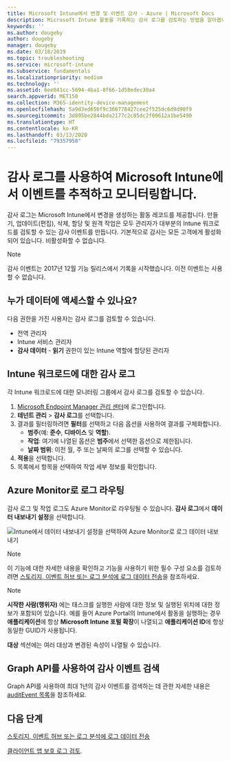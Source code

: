 ```yaml
---
title: Microsoft Intune에서 변경 및 이벤트 감사 - Azure | Microsoft Docs
description: Microsoft Intune 활동을 기록하는 감사 로그를 검토하는 방법을 알아봅니다.
keywords: ''
ms.author: dougeby
author: dougeby
manager: dougeby
ms.date: 03/18/2019
ms.topic: troubleshooting
ms.service: microsoft-intune
ms.subservice: fundamentals
ms.localizationpriority: medium
ms.technology: ''
ms.assetid: 6ee841cc-5694-4ba1-8f66-1d58edec30a4
search.appverid: MET150
ms.collection: M365-identity-device-management
ms.openlocfilehash: 5a9d3ed650f9c366778427cee2f525dc6d9d90f9
ms.sourcegitcommit: 3d895be2844bda2177c2c85dc2f09612a1be5490
ms.translationtype: HT
ms.contentlocale: ko-KR
ms.lasthandoff: 03/13/2020
ms.locfileid: "79357950"
---
```

# <a name="use-audit-logs-to-track-and-monitor-events-in-microsoft-intune"></a>감사 로그를 사용하여 Microsoft Intune에서 이벤트를 추적하고 모니터링합니다.

감사 로그는 Microsoft Intune에서 변경을 생성하는 활동 레코드를 제공합니다. 만들기, 업데이트(편집), 삭제, 할당 및 원격 작업은 모두 관리자가 대부분의 Intune 워크로드를 검토할 수 있는 감사 이벤트를 만듭니다. 기본적으로 감사는 모든 고객에게 활성화되어 있습니다. 비활성화할 수 없습니다.

> [!NOTE]
> 감사 이벤트는 2017년 12월 기능 릴리스에서 기록을 시작했습니다. 이전 이벤트는 사용할 수 없습니다.

## <a name="who-can-access-the-data"></a>누가 데이터에 액세스할 수 있나요?

다음 권한을 가진 사용자는 감사 로그를 검토할 수 있습니다.

- 전역 관리자
- Intune 서비스 관리자
- **감사 데이터** - **읽기** 권한이 있는 Intune 역할에 할당된 관리자

## <a name="audit-logs-for-intune-workloads"></a>Intune 워크로드에 대한 감사 로그

각 Intune 워크로드에 대한 모니터링 그룹에서 감사 로그를 검토할 수 있습니다.

1. [Microsoft Endpoint Manager 관리 센터](https://go.microsoft.com/fwlink/?linkid=2109431)에 로그인합니다.
2. **테넌트 관리** > **감사 로그**를 선택합니다.
3. 결과를 필터링하려면 **필터**를 선택하고 다음 옵션을 사용하여 결과를 구체화합니다.
    - **범주**(예: **준수**, **디바이스** 및 **역할**).
    - **작업**: 여기에 나열된 옵션은 **범주**에서 선택한 옵션으로 제한됩니다.
    - **날짜 범위**: 이전 월, 주 또는 날짜의 로그를 선택할 수 있습니다.
4. **적용**을 선택합니다.
4. 목록에서 항목을 선택하여 작업 세부 정보를 확인합니다.

## <a name="route-logs-to-azure-monitor"></a>Azure Monitor로 로그 라우팅

감사 로그 및 작업 로그도 Azure Monitor로 라우팅될 수 있습니다. **감사 로그**에서 **데이터 내보내기 설정**을 선택합니다.

![Intune에서 데이터 내보내기 설정을 선택하여 Azure Monitor로 로그 데이터 내보내기](./media/monitor-audit-logs/audit-logs-export-data-settings.png)

> [!NOTE]
> 이 기능에 대한 자세한 내용을 확인하고 기능을 사용하기 위한 필수 구성 요소를 검토하려면 [스토리지, 이벤트 허브 또는 로그 분석에 로그 데이터 전송](review-logs-using-azure-monitor.md)을 참조하세요.

> [!NOTE]
> **시작한 사람(행위자)** 에는 태스크를 실행한 사람에 대한 정보 및 실행된 위치에 대한 정보가 포함되어 있습니다. 예를 들어 Azure Portal의 Intune에서 활동을 실행하는 경우 **애플리케이션**에 항상 **Microsoft Intune 포털 확장**이 나열되고 **애플리케이션 ID**에 항상 동일한 GUID가 사용됩니다.
>
> **대상** 섹션에는 여러 대상과 변경된 속성이 나열될 수 있습니다.  

## <a name="use-graph-api-to-retrieve-audit-events"></a>Graph API를 사용하여 감사 이벤트 검색

Graph API를 사용하여 최대 1년의 감사 이벤트를 검색하는 데 관한 자세한 내용은 [auditEvent 목록](https://docs.microsoft.com/graph/api/intune-auditing-auditevent-list?view=graph-rest-1.0)을 참조하세요.

## <a name="next-steps"></a>다음 단계

[스토리지, 이벤트 허브 또는 로그 분석에 로그 데이터 전송](review-logs-using-azure-monitor.md)

[클라이언트 앱 보호 로그 검토](../apps/app-protection-policy-settings-log.md).
